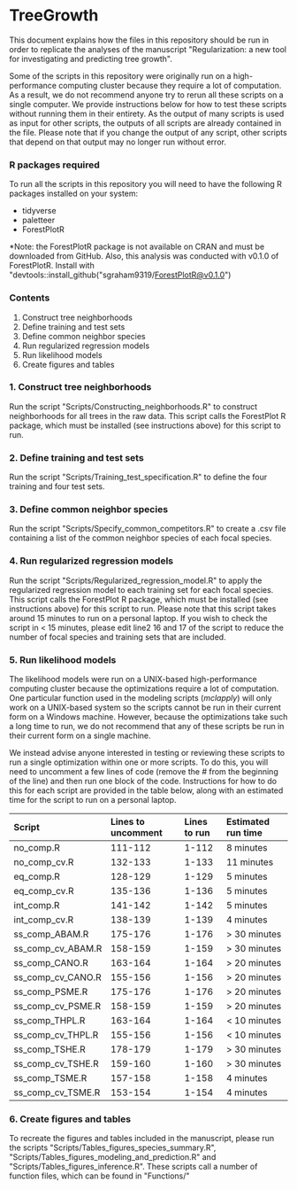 # TreeGrowth

This document explains how the files in this repository should be run in order
to replicate the analyses of the manuscript "Regularization: a new tool for
investigating and predicting tree growth".

Some of the scripts in this repository were originally run on a high-performance
computing cluster because they require a lot of computation. As a result, we do
not recommend anyone try to rerun all these scripts on a single computer. We 
provide instructions below for how to test these scripts without running them in
their entirety. As the output of many scripts is used as input for other
scripts, the outputs of all scripts are already contained in the file. Please 
note that if you change the output of any script, other scripts that depend on
that output may no longer run without error.

### R packages required

To run all the scripts in this repository you will need to have the following
R packages installed on your system:

* tidyverse
* paletteer
* ForestPlotR

*Note: the ForestPlotR package is not available on CRAN and must be downloaded
from GitHub. Also, this analysis was conducted with v0.1.0 of ForestPlotR.
Install with "devtools::install_github("sgraham9319/ForestPlotR@v0.1.0")

### Contents

1. Construct tree neighborhoods
2. Define training and test sets
3. Define common neighbor species
4. Run regularized regression models
5. Run likelihood models
6. Create figures and tables

### 1. Construct tree neighborhoods

Run the script "Scripts/Constructing_neighborhoods.R" to construct neighborhoods
for all trees in the raw data. This script calls the ForestPlot R package, which
must be installed (see instructions above) for this script to run.

### 2. Define training and test sets

Run the script "Scripts/Training_test_specification.R" to define the four
training and four test sets.

### 3. Define common neighbor species

Run the script "Scripts/Specify_common_competitors.R" to create a .csv file 
containing a list of the common neighbor species of each focal species.

### 4. Run regularized regression models

Run the script "Scripts/Regularized_regression_model.R" to apply the
regularized regression model to each training set for each focal species. This
script calls the ForestPlot R package, which must be installed (see instructions
above) for this script to run. Please note that this script takes around 15 
minutes to run on a personal laptop. If you wish to check the script in < 15
minutes, please edit line2 16 and 17 of the script to reduce the number of 
focal species and training sets that are included.

### 5. Run likelihood models

The likelihood models were run on a UNIX-based high-performance computing
cluster because the optimizations require a lot of computation. One particular
function used in the modeling scripts (*mclapply*) will only work on a 
UNIX-based system so the scripts cannot be run in their current form on a 
Windows machine. However, because the optimizations take such a long time to 
run, we do not recommend that any of these scripts be run in their current form
on a single machine.

We instead advise anyone interested in testing or reviewing these scripts to run
a single optimization within one or more scripts. To do this, you will need to
uncomment a few lines of code (remove the # from the beginning of the line) and
then run one block of the code. Instructions for how to do this for each script
are provided in the table below, along with an estimated time for the script to
run on a personal laptop.

Script | Lines to uncomment | Lines to run | Estimated run time
:----- | :----------------- | :----------- | :-----------------
no_comp.R | 111-112 | 1-112 | 8 minutes
no_comp_cv.R | 132-133 | 1-133 | 11 minutes
eq_comp.R | 128-129 | 1-129 | 5 minutes
eq_comp_cv.R | 135-136 | 1-136 | 5 minutes
int_comp.R | 141-142 | 1-142 | 5 minutes
int_comp_cv.R | 138-139 | 1-139 | 4 minutes
ss_comp_ABAM.R | 175-176 | 1-176 | > 30 minutes
ss_comp_cv_ABAM.R | 158-159 | 1-159 | > 30 minutes
ss_comp_CANO.R | 163-164 | 1-164 | > 20 minutes
ss_comp_cv_CANO.R | 155-156 | 1-156 | > 20 minutes
ss_comp_PSME.R | 175-176 | 1-176 | > 20 minutes
ss_comp_cv_PSME.R | 158-159 | 1-159 | > 20 minutes
ss_comp_THPL.R | 163-164 | 1-164 | < 10 minutes
ss_comp_cv_THPL.R | 155-156 | 1-156 | < 10 minutes
ss_comp_TSHE.R | 178-179 | 1-179 | > 30 minutes
ss_comp_cv_TSHE.R | 159-160 | 1-160 | > 30 minutes
ss_comp_TSME.R | 157-158 | 1-158 | 4 minutes
ss_comp_cv_TSME.R | 153-154 | 1-154 | 4 minutes

### 6. Create figures and tables

To recreate the figures and tables included in the manuscript, please run the
scripts "Scripts/Tables_figures_species_summary.R",
"Scripts/Tables_figures_modeling_and_prediction.R" and 
"Scripts/Tables_figures_inference.R". These scripts call a number of function
files, which can be found in "Functions/"
